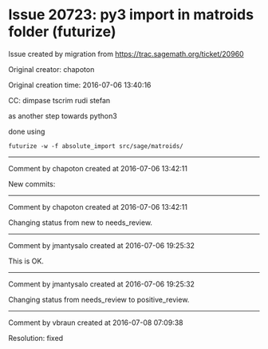 # Issue 20723: py3 import in matroids folder (futurize)

Issue created by migration from https://trac.sagemath.org/ticket/20960

Original creator: chapoton

Original creation time: 2016-07-06 13:40:16

CC:  dimpase tscrim rudi stefan

as another step towards python3

done using

```
futurize -w -f absolute_import src/sage/matroids/
```



---

Comment by chapoton created at 2016-07-06 13:42:11

New commits:


---

Comment by chapoton created at 2016-07-06 13:42:11

Changing status from new to needs_review.


---

Comment by jmantysalo created at 2016-07-06 19:25:32

This is OK.


---

Comment by jmantysalo created at 2016-07-06 19:25:32

Changing status from needs_review to positive_review.


---

Comment by vbraun created at 2016-07-08 07:09:38

Resolution: fixed
